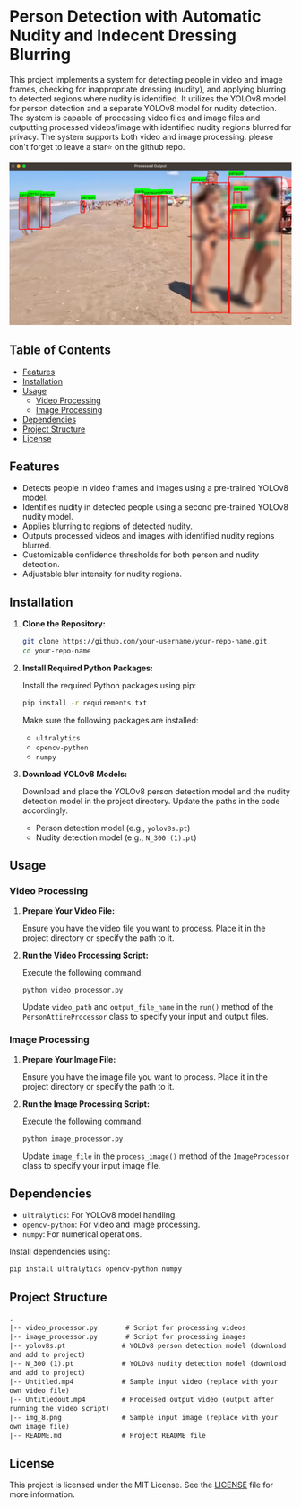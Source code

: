 # Person Detection with Automatic Nudity and Indecent Dressing Blurring
This project implements a system for detecting people in video and image frames, checking for inappropriate
dressing (nudity), and applying blurring to detected regions where nudity
is identified. It utilizes the YOLOv8 model for person detection and a separate YOLOv8 model for nudity detection. The system is capable of processing video files and image files and outputting processed videos/image with identified nudity regions blurred for privacy.
The system supports both video and image processing. please don't forget to leave a star⭐️ on the github repo.

!["detect"](img_1.png)
## Table of Contents

- [Features](#features)
- [Installation](#installation)
- [Usage](#usage)
  - [Video Processing](#video-processing)
  - [Image Processing](#image-processing)
- [Dependencies](#dependencies)
- [Project Structure](#project-structure)
- [License](#license)

## Features

- Detects people in video frames and images using a pre-trained YOLOv8 model.
- Identifies nudity in detected people using a second pre-trained YOLOv8 nudity model.
- Applies blurring to regions of detected nudity.
- Outputs processed videos and images with identified nudity regions blurred.
- Customizable confidence thresholds for both person and nudity detection.
- Adjustable blur intensity for nudity regions.

## Installation

1. **Clone the Repository:**

   ```bash
   git clone https://github.com/your-username/your-repo-name.git
   cd your-repo-name
   ```

2. **Install Required Python Packages:**

   Install the required Python packages using pip:

   ```bash
   pip install -r requirements.txt
   ```

   Make sure the following packages are installed:
   - `ultralytics`
   - `opencv-python`
   - `numpy`

3. **Download YOLOv8 Models:**

   Download and place the YOLOv8 person detection model and the nudity detection model in the project directory. Update the paths in the code accordingly.

   - Person detection model (e.g., `yolov8s.pt`)
   - Nudity detection model (e.g., `N_300 (1).pt`)

## Usage

### Video Processing

1. **Prepare Your Video File:**

   Ensure you have the video file you want to process. Place it in the project directory or specify the path to it.

2. **Run the Video Processing Script:**

   Execute the following command:

   ```bash
   python video_processor.py
   ```

   Update `video_path` and `output_file_name` in the `run()` method of the `PersonAttireProcessor` class to specify your input and output files.

### Image Processing

1. **Prepare Your Image File:**

   Ensure you have the image file you want to process. Place it in the project directory or specify the path to it.

2. **Run the Image Processing Script:**

   Execute the following command:

   ```bash
   python image_processor.py
   ```

   Update `image_file` in the `process_image()` method of the `ImageProcessor` class to specify your input image file.

## Dependencies

- `ultralytics`: For YOLOv8 model handling.
- `opencv-python`: For video and image processing.
- `numpy`: For numerical operations.

Install dependencies using:

```bash
pip install ultralytics opencv-python numpy
```

## Project Structure

```
.
|-- video_processor.py       # Script for processing videos
|-- image_processor.py       # Script for processing images
|-- yolov8s.pt              # YOLOv8 person detection model (download and add to project)
|-- N_300 (1).pt            # YOLOv8 nudity detection model (download and add to project)
|-- Untitled.mp4            # Sample input video (replace with your own video file)
|-- Untitledout.mp4         # Processed output video (output after running the video script)
|-- img_8.png               # Sample input image (replace with your own image file)
|-- README.md               # Project README file
```

## License

This project is licensed under the MIT License. See the [LICENSE](LICENSE) file for more information.
